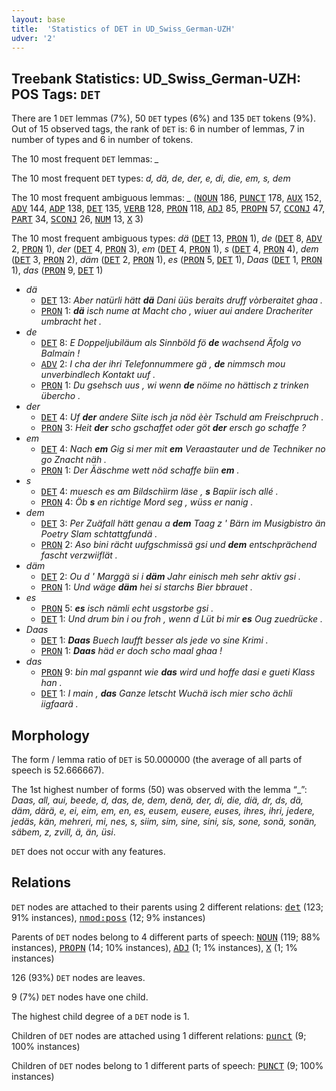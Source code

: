 ```yaml
---
layout: base
title:  'Statistics of DET in UD_Swiss_German-UZH'
udver: '2'
---
```


## Treebank Statistics: UD_Swiss_German-UZH: POS Tags: `DET`

There are 1 `DET` lemmas (7%), 50 `DET` types (6%) and 135 `DET` tokens (9%).
Out of 15 observed tags, the rank of `DET` is: 6 in number of lemmas, 7 in number of types and 6 in number of tokens.

The 10 most frequent `DET` lemmas: <em>_</em>

The 10 most frequent `DET` types:  <em>d, dä, de, der, e, di, die, em, s, dem</em>

The 10 most frequent ambiguous lemmas: <em>_</em> (<tt><a href="gsw_uzh-pos-NOUN.html">NOUN</a></tt> 186, <tt><a href="gsw_uzh-pos-PUNCT.html">PUNCT</a></tt> 178, <tt><a href="gsw_uzh-pos-AUX.html">AUX</a></tt> 152, <tt><a href="gsw_uzh-pos-ADV.html">ADV</a></tt> 144, <tt><a href="gsw_uzh-pos-ADP.html">ADP</a></tt> 138, <tt><a href="gsw_uzh-pos-DET.html">DET</a></tt> 135, <tt><a href="gsw_uzh-pos-VERB.html">VERB</a></tt> 128, <tt><a href="gsw_uzh-pos-PRON.html">PRON</a></tt> 118, <tt><a href="gsw_uzh-pos-ADJ.html">ADJ</a></tt> 85, <tt><a href="gsw_uzh-pos-PROPN.html">PROPN</a></tt> 57, <tt><a href="gsw_uzh-pos-CCONJ.html">CCONJ</a></tt> 47, <tt><a href="gsw_uzh-pos-PART.html">PART</a></tt> 34, <tt><a href="gsw_uzh-pos-SCONJ.html">SCONJ</a></tt> 26, <tt><a href="gsw_uzh-pos-NUM.html">NUM</a></tt> 13, <tt><a href="gsw_uzh-pos-X.html">X</a></tt> 3)

The 10 most frequent ambiguous types:  <em>dä</em> (<tt><a href="gsw_uzh-pos-DET.html">DET</a></tt> 13, <tt><a href="gsw_uzh-pos-PRON.html">PRON</a></tt> 1), <em>de</em> (<tt><a href="gsw_uzh-pos-DET.html">DET</a></tt> 8, <tt><a href="gsw_uzh-pos-ADV.html">ADV</a></tt> 2, <tt><a href="gsw_uzh-pos-PRON.html">PRON</a></tt> 1), <em>der</em> (<tt><a href="gsw_uzh-pos-DET.html">DET</a></tt> 4, <tt><a href="gsw_uzh-pos-PRON.html">PRON</a></tt> 3), <em>em</em> (<tt><a href="gsw_uzh-pos-DET.html">DET</a></tt> 4, <tt><a href="gsw_uzh-pos-PRON.html">PRON</a></tt> 1), <em>s</em> (<tt><a href="gsw_uzh-pos-DET.html">DET</a></tt> 4, <tt><a href="gsw_uzh-pos-PRON.html">PRON</a></tt> 4), <em>dem</em> (<tt><a href="gsw_uzh-pos-DET.html">DET</a></tt> 3, <tt><a href="gsw_uzh-pos-PRON.html">PRON</a></tt> 2), <em>däm</em> (<tt><a href="gsw_uzh-pos-DET.html">DET</a></tt> 2, <tt><a href="gsw_uzh-pos-PRON.html">PRON</a></tt> 1), <em>es</em> (<tt><a href="gsw_uzh-pos-PRON.html">PRON</a></tt> 5, <tt><a href="gsw_uzh-pos-DET.html">DET</a></tt> 1), <em>Daas</em> (<tt><a href="gsw_uzh-pos-DET.html">DET</a></tt> 1, <tt><a href="gsw_uzh-pos-PRON.html">PRON</a></tt> 1), <em>das</em> (<tt><a href="gsw_uzh-pos-PRON.html">PRON</a></tt> 9, <tt><a href="gsw_uzh-pos-DET.html">DET</a></tt> 1)


* <em>dä</em>
  * <tt><a href="gsw_uzh-pos-DET.html">DET</a></tt> 13: <em>Aber natürli hätt <b>dä</b> Dani üüs beraits druff vòrberaitet ghaa .</em>
  * <tt><a href="gsw_uzh-pos-PRON.html">PRON</a></tt> 1: <em><b>dä</b> isch nume at Macht cho , wiuer aui andere Dracheriter umbracht het .</em>
* <em>de</em>
  * <tt><a href="gsw_uzh-pos-DET.html">DET</a></tt> 8: <em>E Doppeljubiläum als Sinnböld fö <b>de</b> wachsend Äfolg vo Balmain !</em>
  * <tt><a href="gsw_uzh-pos-ADV.html">ADV</a></tt> 2: <em>I cha der ihri Telefonnummere gä , <b>de</b> nimmsch mou unverbindlech Kontakt uuf .</em>
  * <tt><a href="gsw_uzh-pos-PRON.html">PRON</a></tt> 1: <em>Du gsehsch uus , wi wenn <b>de</b> nöime no hättisch z trinken übercho .</em>
* <em>der</em>
  * <tt><a href="gsw_uzh-pos-DET.html">DET</a></tt> 4: <em>Uf <b>der</b> andere Siite isch ja nöd èèr Tschuld am Freischpruch .</em>
  * <tt><a href="gsw_uzh-pos-PRON.html">PRON</a></tt> 3: <em>Heit <b>der</b> scho gschaffet oder göt <b>der</b> ersch go schaffe ?</em>
* <em>em</em>
  * <tt><a href="gsw_uzh-pos-DET.html">DET</a></tt> 4: <em>Nach <b>em</b> Gig si mer mit <b>em</b> Veraastauter und de Techniker no go Znacht näh .</em>
  * <tt><a href="gsw_uzh-pos-PRON.html">PRON</a></tt> 1: <em>Der Ääschme wett nöd schaffe biin <b>em</b> .</em>
* <em>s</em>
  * <tt><a href="gsw_uzh-pos-DET.html">DET</a></tt> 4: <em>muesch es am Bildschììrm läse , <b>s</b> Bapiir isch allé .</em>
  * <tt><a href="gsw_uzh-pos-PRON.html">PRON</a></tt> 4: <em>Öb <b>s</b> en richtige Mord seg , wüss er nanig .</em>
* <em>dem</em>
  * <tt><a href="gsw_uzh-pos-DET.html">DET</a></tt> 3: <em>Per Zuäfall hätt genau a <b>dem</b> Taag z ' Bärn im Musigbistro än Poetry Slam schtattgfundä .</em>
  * <tt><a href="gsw_uzh-pos-PRON.html">PRON</a></tt> 2: <em>Aso bini rächt uufgschmissä gsi und <b>dem</b> entschprächend fascht verzwiiflät .</em>
* <em>däm</em>
  * <tt><a href="gsw_uzh-pos-DET.html">DET</a></tt> 2: <em>Ou d ' Marggä si i <b>däm</b> Jahr einisch meh sehr aktiv gsi .</em>
  * <tt><a href="gsw_uzh-pos-PRON.html">PRON</a></tt> 1: <em>Und wäge <b>däm</b> hei si starchs Bier bbrauet .</em>
* <em>es</em>
  * <tt><a href="gsw_uzh-pos-PRON.html">PRON</a></tt> 5: <em><b>es</b> isch nämli echt usgstorbe gsi .</em>
  * <tt><a href="gsw_uzh-pos-DET.html">DET</a></tt> 1: <em>Und drum bin i ou froh , wenn d Lüt bi mir <b>es</b> Oug zuedrücke .</em>
* <em>Daas</em>
  * <tt><a href="gsw_uzh-pos-DET.html">DET</a></tt> 1: <em><b>Daas</b> Buech laufft besser als jede vo sine Krimi .</em>
  * <tt><a href="gsw_uzh-pos-PRON.html">PRON</a></tt> 1: <em><b>Daas</b> häd er doch scho maal ghaa !</em>
* <em>das</em>
  * <tt><a href="gsw_uzh-pos-PRON.html">PRON</a></tt> 9: <em>bin mal gspannt wie <b>das</b> wird und hoffe dasi e gueti Klass han .</em>
  * <tt><a href="gsw_uzh-pos-DET.html">DET</a></tt> 1: <em>I main , <b>das</b> Ganze letscht Wuchä isch mier scho ächli iigfaarä .</em>

## Morphology

The form / lemma ratio of `DET` is 50.000000 (the average of all parts of speech is 52.666667).

The 1st highest number of forms (50) was observed with the lemma “_”: <em>Daas, all, aui, beede, d, das, de, dem, denä, der, di, die, diä, dr, ds, dä, däm, därä, e, ei, eim, em, en, es, eusem, eusere, euses, ihres, ihri, jedere, jedäs, kän, mehreri, mi, nes, s, siim, sim, sine, sini, sis, sone, sonä, sonän, säbem, z, zvill, ä, än, üsi</em>.

`DET` does not occur with any features.


## Relations

`DET` nodes are attached to their parents using 2 different relations: <tt><a href="gsw_uzh-dep-det.html">det</a></tt> (123; 91% instances), <tt><a href="gsw_uzh-dep-nmod-poss.html">nmod:poss</a></tt> (12; 9% instances)

Parents of `DET` nodes belong to 4 different parts of speech: <tt><a href="gsw_uzh-pos-NOUN.html">NOUN</a></tt> (119; 88% instances), <tt><a href="gsw_uzh-pos-PROPN.html">PROPN</a></tt> (14; 10% instances), <tt><a href="gsw_uzh-pos-ADJ.html">ADJ</a></tt> (1; 1% instances), <tt><a href="gsw_uzh-pos-X.html">X</a></tt> (1; 1% instances)

126 (93%) `DET` nodes are leaves.

9 (7%) `DET` nodes have one child.

The highest child degree of a `DET` node is 1.

Children of `DET` nodes are attached using 1 different relations: <tt><a href="gsw_uzh-dep-punct.html">punct</a></tt> (9; 100% instances)

Children of `DET` nodes belong to 1 different parts of speech: <tt><a href="gsw_uzh-pos-PUNCT.html">PUNCT</a></tt> (9; 100% instances)

